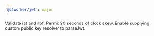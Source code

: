 ```yaml
---
'@cfworker/jwt': major
---
```


Validate iat and nbf. Permit 30 seconds of clock skew. Enable supplying custom public key resolver to parseJwt.
